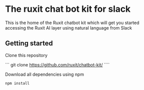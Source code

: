 # The ruxit chat bot kit for slack

This is the home of the Ruxit chatbot kit which will get you started accessing the Ruxit AI layer using natural language from Slack

## Getting started

Clone this repository

``` git clone  https://github.com/ruxit/chatbot-kit/ ````

Download all dependencies using npm

```npm install```
